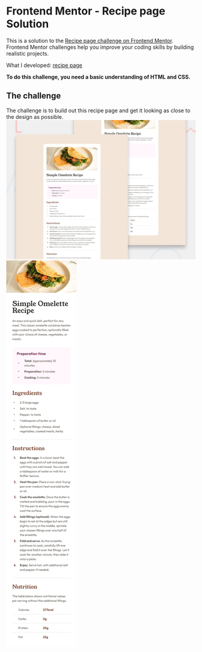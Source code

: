 # Frontend Mentor - Recipe page Solution
This is a solution to the [Recipe page challenge on Frontend Mentor](https://www.frontendmentor.io/challenges/recipe-page-KiTsR8QQKm). Frontend Mentor challenges help you improve your coding skills by building realistic projects. 

What I developed: [recipe page](https://rachael-gatwiri.github.io/Recipe-page/)

**To do this challenge, you need a basic understanding of HTML and CSS.**

## The challenge

The challenge is to build out this recipe page and get it looking as close to the design as possible.
![Design preview for the Recipe page coding challenge(Desktop View)](./design/desktop-preview.jpg)
![Design preview for the Recipe page coding challenge (Mobile view)](./design/mobile-design.jpg)



